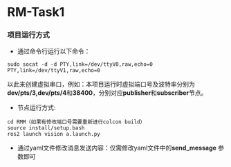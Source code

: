 # RM-Task1
  ### 项目运行方式
 - 通过命令行运行以下命令：
```shell
sudo socat -d -d PTY,link=/dev/ttyV0,raw,echo=0 PTY,link=/dev/ttyV1,raw,echo=0
```
以此来创建虚拟串口，例如：本项目运行时虚拟端口号及波特率分别为**dev/pts/3,dev/pts/4**和**38400**，分别对应**publisher**和**subscriber**节点。

 - 节点运行方式:
```shell
cd RMM（如果有修改端口号需要重新进行colcon build）
source install/setup.bash
ros2 launch vision a.launch.py
```

 - 通过yaml文件修改消息发送内容：仅需修改yaml文件中的**send_message** 参数即可
